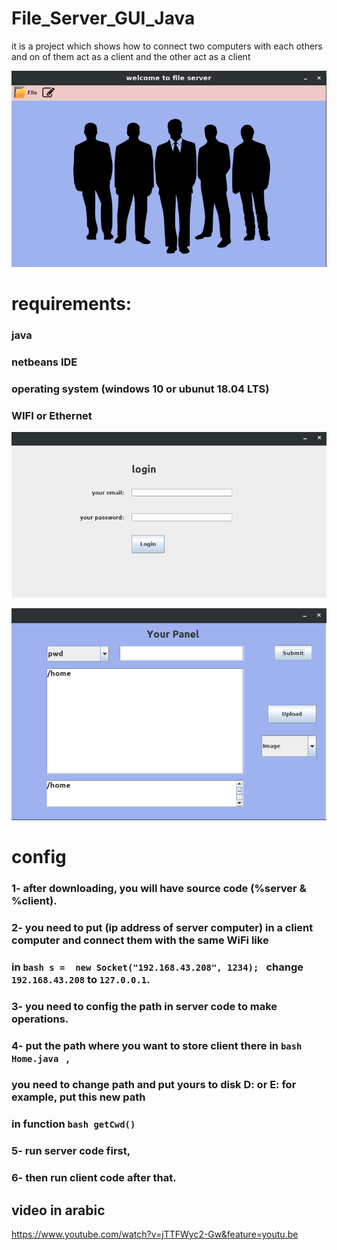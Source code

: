 # File_Server_GUI_Java
it is a project which shows how to connect two computers with each others and on of them act as a client and the other act as a client 

![](welcome.png)


# requirements:
### java
### netbeans IDE
### operating system (windows 10 or ubunut 18.04 LTS)
### WIFI or Ethernet

![](login.png)

![](home.png)

# config

### 1- after downloading, you will have source code (%server & %client).

### 2- you need to put (ip address of server computer) in a client computer and connect them with the same WiFi like 
### in ```bash s =  new Socket("192.168.43.208", 1234); ``` change ```192.168.43.208``` to ```127.0.0.1```.

### 3- you need to config the path in server code to make operations.

### 4- put the path where you want to store client there in ```bash Home.java ``` , 
### you need to change path and put yours to disk D: or E: for example, put this new path
### in function ```bash getCwd() ``` 

### 5- run server code first,

### 6- then run client code after that.


## video in arabic
https://www.youtube.com/watch?v=jTTFWyc2-Gw&feature=youtu.be
